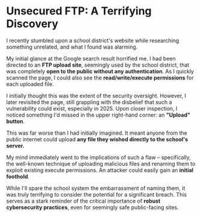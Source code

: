 # Unsecured FTP: A Terrifying Discovery

I recently stumbled upon a school district's website while researching something unrelated, and what I found was alarming.

My initial glance at the Google search result horrified me. I had been directed to an **FTP upload site**, seemingly used by the school district, that was completely **open to the public without any authentication**. As I quickly scanned the page, I could also see the **read/write/execute permissions** for each uploaded file.

I initially thought this was the extent of the security oversight. However, I later revisited the page, still grappling with the disbelief that such a vulnerability could exist, especially in 2025. Upon closer inspection, I noticed something I'd missed in the upper right-hand corner: an **"Upload" button**.

This was far worse than I had initially imagined. It meant anyone from the public internet could upload **any file they wished directly to the school's server.**

My mind immediately went to the implications of such a flaw – specifically, the well-known technique of uploading malicious files and renaming them to exploit existing execute permissions. An attacker could easily gain an **initial foothold**.

While I'll spare the school system the embarrassment of naming them, it was truly terrifying to consider the potential for a significant breach. This serves as a stark reminder of the critical importance of **robust cybersecurity practices**, even for seemingly safe public-facing sites.
